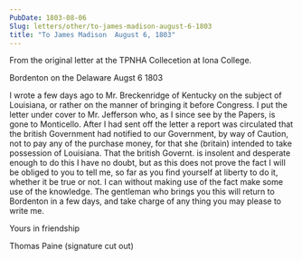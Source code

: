 ```yaml
---
PubDate: 1803-08-06
Slug: letters/other/to-james-madison-august-6-1803
title: "To James Madison  August 6, 1803"
---
```


   From the original letter at the TPNHA Collecetion at Iona College.

   Bordenton on the Delaware Augst 6 1803

   I wrote a few days ago to Mr. Breckenridge of Kentucky on the subject of
   Louisiana, or rather on the manner of bringing it before Congress. I put
   the letter under cover to Mr. Jefferson who, as I since see by the Papers,
   is gone to Monticello. After I had sent off the letter a report was
   circulated that the british Government had notified to our Government, by
   way of Caution, not to pay any of the purchase money, for that she
   (britain) intended to take possession of Louisiana. That the british
   Governt. is insolent and desperate enough to do this I have no doubt,
   but as this does not prove the fact I will be obliged to you to tell me,
   so far as you find yourself at liberty to do it, whether it be true or
   not. I can without making use of the fact make some use of the knowledge. 
   The gentleman who brings you this will return to Bordenton in a few days, 
   and take charge of any thing you may please to write me.
   
   Yours in friendship
   
   Thomas Paine (signature cut out)



